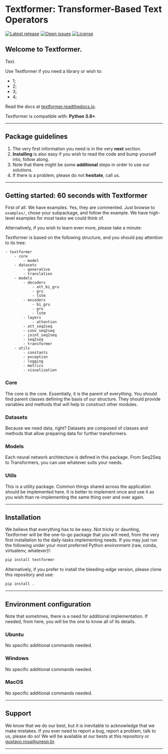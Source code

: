 # Textformer: Transformer-Based Text Operators

[![Latest release](https://img.shields.io/github/release/gugarosa/textformer.svg)](https://github.com/gugarosa/textformer/releases)
[![Open issues](https://img.shields.io/github/issues/gugarosa/textformer.svg)](https://github.com/gugarosa/textformer/issues)
[![License](https://img.shields.io/github/license/gugarosa/textformer.svg)](https://github.com/gugarosa/textformer/blob/master/LICENSE)

## Welcome to Textformer.

Text.

Use Textformer if you need a library or wish to:
* 1;
* 2;
* 3;
* 4;

Read the docs at [textformer.readthedocs.io](https://textformer.readthedocs.io).

Textformer is compatible with: **Python 3.6+**.

---

## Package guidelines

1. The very first information you need is in the very **next** section.
2. **Installing** is also easy if you wish to read the code and bump yourself into, follow along.
3. Note that there might be some **additional** steps in order to use our solutions.
4. If there is a problem, please do not **hesitate**, call us.

---

## Getting started: 60 seconds with Textformer

First of all. We have examples. Yes, they are commented. Just browse to `examples/`, chose your subpackage, and follow the example. We have high-level examples for most tasks we could think of.

Alternatively, if you wish to learn even more, please take a minute:

Textformer is based on the following structure, and you should pay attention to its tree:

```
- textformer
    - core
        - model
    - datasets
        - generative
        - translation
    - models
        - decoders
            - att_bi_gru
            - gru
            - lstm
        - encoders
            - bi_gru
            - gru
            - lstm
        - layers
            - attention
        - att_seq2seq
        - conv_seq2seq
        - joint_seq2seq
        - seq2seq
        - transformer
    - utils
        - constants
        - exception
        - logging
        - metrics
        - visualization
```

### Core

The core is the core. Essentially, it is the parent of everything. You should find parent classes defining the basis of our structure. They should provide variables and methods that will help to construct other modules.

### Datasets

Because we need data, right? Datasets are composed of classes and methods that allow preparing data for further transformers.

### Models

Each neural network architecture is defined in this package. From Seq2Seq to Transformers, you can use whatever suits your needs.

### Utils

This is a utility package. Common things shared across the application should be implemented here. It is better to implement once and use it as you wish than re-implementing the same thing over and over again.

---

## Installation

We believe that everything has to be easy. Not tricky or daunting, Textformer will be the one-to-go package that you will need, from the very first installation to the daily-tasks implementing needs. If you may just run the following under your most preferred Python environment (raw, conda, virtualenv, whatever)!:

```Python
pip install textformer
```

Alternatively, if you prefer to install the bleeding-edge version, please clone this repository and use:

```Python
pip install .
```

---

## Environment configuration

Note that sometimes, there is a need for additional implementation. If needed, from here, you will be the one to know all of its details.

### Ubuntu

No specific additional commands needed.

### Windows

No specific additional commands needed.

### MacOS

No specific additional commands needed.

---

## Support

We know that we do our best, but it is inevitable to acknowledge that we make mistakes. If you ever need to report a bug, report a problem, talk to us, please do so! We will be available at our bests at this repository or gustavo.rosa@unesp.br.

---
